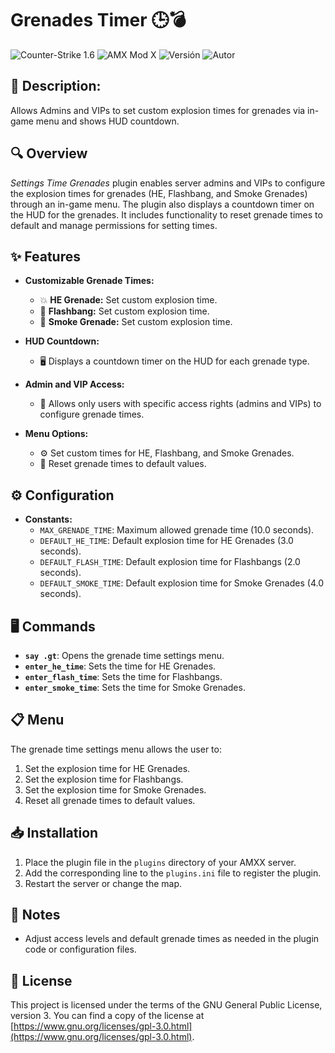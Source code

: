 # Grenades Timer 🕒💣

![Counter-Strike 1.6](https://img.shields.io/badge/Counter--Strike-1.6-yellow)
![AMX Mod X](https://img.shields.io/badge/AMX%20Mod%20X-1.8+-blue)
![Versión](https://img.shields.io/badge/Versión-3.7-green)
![Autor](https://img.shields.io/badge/Autor-hckr-red)

## 📝 Description:
Allows Admins and VIPs to set custom explosion times for grenades via in-game menu and shows HUD countdown.

## 🔍 Overview
*Settings Time Grenades* plugin enables server admins and VIPs to configure the explosion times for grenades (HE, Flashbang, and Smoke Grenades) through an in-game menu. The plugin also displays a countdown timer on the HUD for the grenades. It includes functionality to reset grenade times to default and manage permissions for setting times.

## ✨ Features
- **Customizable Grenade Times:**
  - 💥 **HE Grenade:** Set custom explosion time.
  - 🌟 **Flashbang:** Set custom explosion time.
  - 💨 **Smoke Grenade:** Set custom explosion time.
  
- **HUD Countdown:**
  - 🖥️ Displays a countdown timer on the HUD for each grenade type.
- **Admin and VIP Access:**
  - 🔐 Allows only users with specific access rights (admins and VIPs) to configure grenade times.
- **Menu Options:**
  - ⚙️ Set custom times for HE, Flashbang, and Smoke Grenades.
  - 🔄 Reset grenade times to default values.

## ⚙️ Configuration
- **Constants:**
  - `MAX_GRENADE_TIME`: Maximum allowed grenade time (10.0 seconds).
  - `DEFAULT_HE_TIME`: Default explosion time for HE Grenades (3.0 seconds).
  - `DEFAULT_FLASH_TIME`: Default explosion time for Flashbangs (2.0 seconds).
  - `DEFAULT_SMOKE_TIME`: Default explosion time for Smoke Grenades (4.0 seconds).

## 🖥️ Commands
- **`say .gt`**: Opens the grenade time settings menu.
- **`enter_he_time`**: Sets the time for HE Grenades.
- **`enter_flash_time`**: Sets the time for Flashbangs.
- **`enter_smoke_time`**: Sets the time for Smoke Grenades.

## 📋 Menu
The grenade time settings menu allows the user to:
1. Set the explosion time for HE Grenades.
2. Set the explosion time for Flashbangs.
3. Set the explosion time for Smoke Grenades.
4. Reset all grenade times to default values.

## 📥 Installation
1. Place the plugin file in the `plugins` directory of your AMXX server.
2. Add the corresponding line to the `plugins.ini` file to register the plugin.
3. Restart the server or change the map.

## 📝 Notes
- Adjust access levels and default grenade times as needed in the plugin code or configuration files.

## 📜 License
This project is licensed under the terms of the GNU General Public License, version 3. You can find a copy of the license at [https://www.gnu.org/licenses/gpl-3.0.html](https://www.gnu.org/licenses/gpl-3.0.html).
